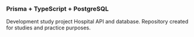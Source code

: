 ### Prisma + TypeScript + PostgreSQL
Development study project Hospital API and database. Repository created for studies and practice purposes.
